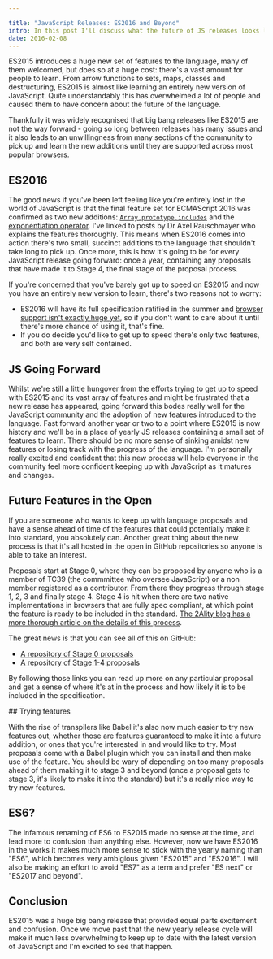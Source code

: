 ```yaml
---

title: "JavaScript Releases: ES2016 and Beyond"
intro: In this post I'll discuss what the future of JS releases looks like from an end user's point of view.
date: 2016-02-08
---
```


ES2015 introduces a huge new set of features to the language, many of them welcomed, but does so at a huge cost: there's a vast amount for people to learn. From arrow functions to sets, maps, classes and destructuring, ES2015 is almost like learning an entirely new version of JavaScript. Quite understandably this has overwhelmed a lot of people and caused them to have concern about the future of the language.

Thankfully it was widely recognised that big bang releases like ES2015 are not the way forward - going so long between releases has many issues and it also leads to an unwillingness from many sections of the community to pick up and learn the new additions until they are supported across most popular browsers.

## ES2016

The good news if you've been left feeling like you're entirely lost in the world of JavaScript is that the final feature set for ECMAScript 2016 was confirmed as two new additions: [`Array.prototype.includes`](http://www.2ality.com/2016/02/array-prototype-includes.html) and the [exponentiation operator](http://www.2ality.com/2016/02/exponentiation-operator.html). I've linked to posts by Dr Axel Rauschmayer who explains the features thoroughly. This means when ES2016 comes into action there's two small, succinct additions to the language that shouldn't take long to pick up. Once more, this is how it's going to be for every JavaScript release going forward: once a year, containing any proposals that have made it to Stage 4, the final stage of the proposal process.

If you're concerned that you've barely got up to speed on ES2015 and now you have an entirely new version to learn, there's two reasons not to worry:

* ES2016 will have its full specification ratified in the summer and [browser support isn't exactly huge yet](http://kangax.github.io/compat-table/esnext/), so if you don't want to care about it until there's more chance of using it, that's fine.
* If you do decide you'd like to get up to speed there's only two features, and both are very self contained.

## JS Going Forward

Whilst we're still a little hungover from the efforts trying to get up to speed with ES2015 and its vast array of features and might be frustrated that a new release has appeared, going forward this bodes really well for the JavaScript community and the adoption of new features introduced to the language. Fast forward another year or two to a point where ES2015 is now history and we'll be in a place of yearly JS releases containing a small set of features to learn. There should be no more sense of sinking amidst new features or losing track with the progress of the language. I'm personally really excited and confident that this new process will help everyone in the community feel more confident keeping up with JavaScript as it matures and changes.

## Future Features in the Open

If you are someone who wants to keep up with language proposals and have a sense ahead of time of the features that could potentially make it into standard, you absolutely can. Another great thing about the new process is that it's all hosted in the open in GitHub repositories so anyone is able to take an interest.

Proposals start at Stage 0, where they can be proposed by anyone who is a member of TC39 (the commmittee who oversee JavaScript) or a non member registered as a contributor. From there they progress through stage 1, 2, 3 and finally stage 4. Stage 4 is hit when there are two native implementations in browsers that are fully spec compliant, at which point the feature is ready to be included in the standard. [The 2Ality blog has a more thorough article on the details of this process](http://www.2ality.com/2015/11/tc39-process.html).

The great news is that you can see all of this on GitHub:

* [A repository of Stage 0 proposals](https://github.com/tc39/ecma262/blob/master/stage0.md)
* [A repository of Stage 1-4 proposals](https://github.com/tc39/ecma262/blob/master/README.md)

By following those links you can read up more on any particular proposal and get a sense of where it's at in the process and how likely it is to be included in the specification.

## Trying features

With the rise of transpilers like Babel it's also now much easier to try new features out, whether those are features guaranteed to make it into a future addition, or ones that you're interested in and would like to try. Most proposals come with a Babel plugin which you can install and then make use of the feature. You should be wary of depending on too many proposals ahead of them making it to stage 3 and beyond (once a proposal gets to stage 3, it's likely to make it into the standard) but it's a really nice way to try new features.

## ES6?

The infamous renaming of ES6 to ES2015 made no sense at the time, and lead more to confusion than anything else. However, now we have ES2016 in the works it makes much more sense to stick with the yearly naming than "ES6", which becomes very ambigious given "ES2015" and "ES2016". I will also be making an effort to avoid "ES7" as a term and prefer "ES next" or "ES2017 and beyond".

## Conclusion

ES2015 was a huge big bang release that provided equal parts excitement and confusion. Once we move past that the new yearly release cycle will make it much less overwhelming to keep up to date with the latest version of JavaScript and I'm excited to see that happen.

